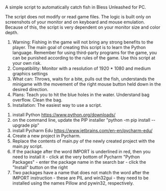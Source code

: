 A simple script to automatically catch fish in Bless Unleashed for PC.

The script does not modify or read game files.
The logic is built only on screenshots of your monitor and on keyboard and mouse emulation.
Because of this, the script is very dependent on your monitor size and color depth.

1. Warning:
Fishing in the game will not bring any strong benefits to the player. The main goal of creating this script is to learn the Python language. Remember for using third-party programs for the game, you can be punished according to the rules of the game. Use this script at your own risk.
2. Compatibility:
Monitor with a resolution of 1920 * 1080 and medium graphics settings
3. What can:
Throws, waits for a bite, pulls out the fish, understands the minigame with the movement of the right mouse button held down in the desired direction.
4. Plans:
Teach you to hit the blue holes in the water. Understand bag overflow. Clean the bag.
5. Installation:
The easiest way to use a script.
1) install Python https://www.python.org/downloads/
2) on the command line, update the PIP installer
"python -m pip install --upgrade pip"
3) install Pycharm Edu https://www.jetbrains.com/en-en/pycharm-edu/
4) Create a new project in Pycharm.
5) Replace the contents of main.py of the newly created project with the main.py script.
6) If the package after the word IMPORT is underlined in red, then you need to install it - click at the very bottom of Pycharm "Python Packages" - enter the package name in the search bar - click the "Install" button on the right
7) Two packages have a name that does not match the word after the IMPORT instruction - these are PIL and win32gui - they need to be installed using the names Pillow and pywin32, respectively.
